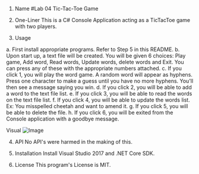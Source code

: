 1. Name 
#Lab 04 Tic-Tac-Toe Game

2. One-Liner
This is a C# Console Application acting as a TicTacToe game with two players.

3. Usage

a. First install appropriate programs. Refer to Step 5 in this README.
b. Upon start up, a text file will be created. You will be given 6 choices: Play game, Add word, Read words, Update words, delete words and Exit. You can press any of these with the appropriate numbers attached.
c. If you click 1, you will play the word game. A random word will appear as hyphens. Press one character to make a guess until you have no more hyphens. You'll then see a message saying you win.
d. If you click 2, you will be able to add a word to the text file list.
e. If you click 3, you will be able to read the words on the text file list.
f. If you click 4, you will be able to update the words list. Ex: You misspelled cheetah and want to amend it.
g. If you click 5, you will be able to delete the file.
h. If you click 6, you will be exited from the Console application with a goodbye message.

Visual
![Image]()

4. API
No API's were harmed in the making of this.

5. Installation
Install Visual Studio 2017 and .NET Core SDK.

6. License
This program's License is MIT.